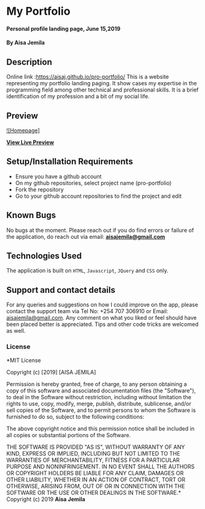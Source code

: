 # My Portfolio
#### Personal profile landing page, June 15,2019
#### By **Aisa Jemila**
## Description
Online link :https://aisaj.github.io/pro-portfolio/
This is a website representing my portfolio landing paging. It show cases my expertise in the programming field among other technical and professional skills. It is a brief identification of my profession and a bit of my social life.

## Preview

[![Homepage]](../img/LandPage.png)

**[View Live Preview](/img/LandPage.png)**

## Setup/Installation Requirements
* Ensure you have a github account
* On my github repositories, select project name (pro-portfolio)
* Fork the repository
* Go to your github account repositories to find the project and edit

## Known Bugs
No bugs at the moment. Please reach out if you do find errors or failure of the application, do reach out via email: **aisajemila@gmail.com**
## Technologies Used
The application is built on `HTML`, `Javascript`, `JQuery` and `CSS` only.
## Support and contact details
For any queries and suggestions on how I could improve on the app, please contact the support team via Tel No: +254 707 306910 or Email: aisajemila@gmail.com. Any comment on what you liked or feel should have been placed better is appreciated. Tips and other code tricks are welcomed as well.
### License
*MIT License

Copyright (c) [2019] [AISA JEMILA]

Permission is hereby granted, free of charge, to any person obtaining a copy
of this software and associated documentation files (the "Software"), to deal
in the Software without restriction, including without limitation the rights
to use, copy, modify, merge, publish, distribute, sublicense, and/or sell
copies of the Software, and to permit persons to whom the Software is
furnished to do so, subject to the following conditions:

The above copyright notice and this permission notice shall be included in all
copies or substantial portions of the Software.

THE SOFTWARE IS PROVIDED "AS IS", WITHOUT WARRANTY OF ANY KIND, EXPRESS OR
IMPLIED, INCLUDING BUT NOT LIMITED TO THE WARRANTIES OF MERCHANTABILITY,
FITNESS FOR A PARTICULAR PURPOSE AND NONINFRINGEMENT. IN NO EVENT SHALL THE
AUTHORS OR COPYRIGHT HOLDERS BE LIABLE FOR ANY CLAIM, DAMAGES OR OTHER
LIABILITY, WHETHER IN AN ACTION OF CONTRACT, TORT OR OTHERWISE, ARISING FROM,
OUT OF OR IN CONNECTION WITH THE SOFTWARE OR THE USE OR OTHER DEALINGS IN THE
SOFTWARE.*
Copyright (c) 2019 **Aisa Jemila**
